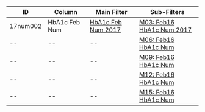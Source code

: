 ID | Column | Main Filter | Sub-Filters | 
-- | ------ | -------| -----------|
17num002| HbA1c Feb Num | [HbA1c Feb Num 2017](https://github.com/Edward-Yao31/Salud-Y-Vida-Report/blob/2017-Salud-Y-Vida-Report/main-filters/num/HbA1c%20Feb%20Num%202017) | [M03: Feb16 HbA1c Num 2017](https://github.com/Edward-Yao31/Salud-Y-Vida-Report/blob/2017-Salud-Y-Vida-Report/sub-filters/num/M03:%20Feb16%20HbA1c%20Num%202017)
-- | --| --|[M06: Feb16 HbA1c Num](https://github.com/Edward-Yao31/Salud-Y-Vida-Report/blob/2017-Salud-Y-Vida-Report/sub-filters/num/M06:%20Feb16%20HbA1c%20Num%202017)|
-- | --| --|[M09: Feb16 HbA1c Num](https://github.com/Edward-Yao31/Salud-Y-Vida-Report/blob/2017-Salud-Y-Vida-Report/sub-filters/num/M09:%20Feb16%20HbA1c%20Num%202017)|
-- | --| --|[M12: Feb16 HbA1c Num](https://github.com/Edward-Yao31/Salud-Y-Vida-Report/blob/2017-Salud-Y-Vida-Report/sub-filters/num/M12:%20Feb16%20HbA1c%20Num%202017)|
-- | --| --|[M15: Feb16 HbA1c Num](https://github.com/Edward-Yao31/Salud-Y-Vida-Report/blob/2017-Salud-Y-Vida-Report/sub-filters/num/M15:%20Feb16%20HbA1c%20Num%202017)|

